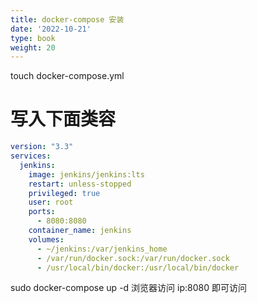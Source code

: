 ```yaml
---
title: docker-compose 安装
date: '2022-10-21'
type: book
weight: 20
---
```




touch docker-compose.yml
# 写入下面类容
```YAML
version: "3.3"
services:
  jenkins:
    image: jenkins/jenkins:lts
    restart: unless-stopped
    privileged: true
    user: root
    ports:
      - 8080:8080
    container_name: jenkins
    volumes:
      - ~/jenkins:/var/jenkins_home
      - /var/run/docker.sock:/var/run/docker.sock
      - /usr/local/bin/docker:/usr/local/bin/docker
```

sudo docker-compose up -d
浏览器访问
ip:8080  即可访问

